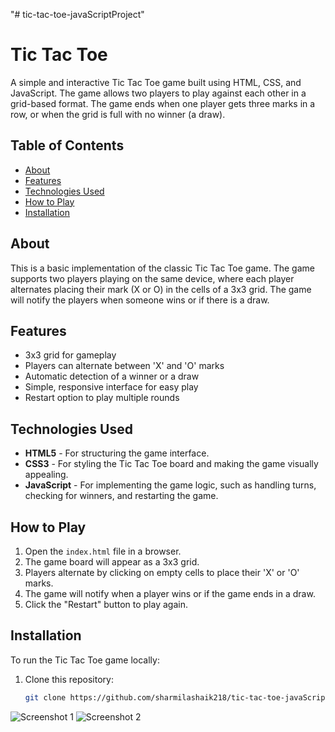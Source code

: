 "# tic-tac-toe-javaScriptProject"  

# Tic Tac Toe

A simple and interactive Tic Tac Toe game built using HTML, CSS, and JavaScript. The game allows two players to play against each other in a grid-based format. The game ends when one player gets three marks in a row, or when the grid is full with no winner (a draw).

## Table of Contents

- [About](#about)
- [Features](#features)
- [Technologies Used](#technologies-used)
- [How to Play](#how-to-play)
- [Installation](#installation)


## About

This is a basic implementation of the classic Tic Tac Toe game. The game supports two players playing on the same device, where each player alternates placing their mark (X or O) in the cells of a 3x3 grid. The game will notify the players when someone wins or if there is a draw.

## Features

- 3x3 grid for gameplay
- Players can alternate between 'X' and 'O' marks
- Automatic detection of a winner or a draw
- Simple, responsive interface for easy play
- Restart option to play multiple rounds

## Technologies Used

- **HTML5** - For structuring the game interface.
- **CSS3** - For styling the Tic Tac Toe board and making the game visually appealing.
- **JavaScript** - For implementing the game logic, such as handling turns, checking for winners, and restarting the game.

## How to Play

1. Open the `index.html` file in a browser.
2. The game board will appear as a 3x3 grid.
3. Players alternate by clicking on empty cells to place their 'X' or 'O' marks.
4. The game will notify when a player wins or if the game ends in a draw.
5. Click the "Restart" button to play again.

## Installation

To run the Tic Tac Toe game locally:

1. Clone this repository:
   ```bash
   git clone https://github.com/sharmilashaik218/tic-tac-toe-javaScript.git


![Screenshot 1](https://github.com/sharmilashaik218/tic-tac-toe-javaScriptProject/blob/main/Screenshot%202025-01-29%20063204.png)
![Screenshot 2](https://github.com/sharmilashaik218/tic-tac-toe-javaScriptProject/blob/main/Screenshot%202025-01-29%20063246.png)



